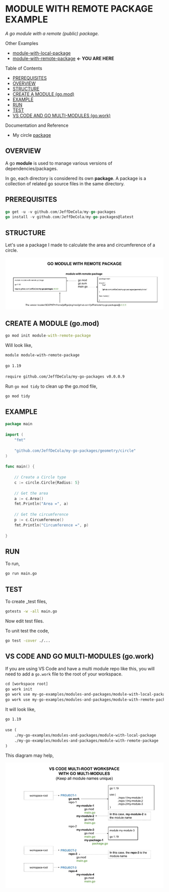 # MODULE WITH REMOTE PACKAGE EXAMPLE

_A go module with a remote (public) package._

Other Examples

* [module-with-local-package](https://github.com/JeffDeCola/my-go-examples/tree/master/modules-and-packages/local-packages/module-with-local-package)
* [module-with-remote-package](https://github.com/JeffDeCola/my-go-examples/tree/master/modules-and-packages/remote-packages/module-with-remote-package)
  **<- YOU ARE HERE**

Table of Contents

* [PREREQUISITES](https://github.com/JeffDeCola/my-go-examples/tree/master/modules-and-packages/remote-packages/module-with-remote-package#prerequisites)
* [OVERVIEW](https://github.com/JeffDeCola/my-go-examples/tree/master/modules-and-packages/remote-packages/module-with-remote-package#overview)
* [STRUCTURE](https://github.com/JeffDeCola/my-go-examples/tree/master/modules-and-packages/remote-packages/module-with-remote-package#structure)
* [CREATE A MODULE (go.mod)](https://github.com/JeffDeCola/my-go-examples/tree/master/modules-and-packages/remote-packages/module-with-remote-package#create-a-module-gomod)
* [EXAMPLE](https://github.com/JeffDeCola/my-go-examples/tree/master/modules-and-packages/remote-packages/module-with-remote-package#example)
* [RUN](https://github.com/JeffDeCola/my-go-examples/tree/master/modules-and-packages/remote-packages/module-with-remote-package#run)
* [TEST](https://github.com/JeffDeCola/my-go-examples/tree/master/modules-and-packages/remote-packages/module-with-remote-package#test)
* [VS CODE AND GO MULTI-MODULES (go.work)](https://github.com/JeffDeCola/my-go-examples/tree/master/modules-and-packages/remote-packages/module-with-remote-package#vs-code-and-go-multi-modules-gowork)

Documentation and Reference

* My circle
  [package](https://github.com/JeffDeCola/my-go-packages/tree/master/geometry/circle)

## OVERVIEW

A go **module** is used to manage various versions of dependencies/packages.

In go, each directory is considered its own **package**. A package is a collection
of related go source files in the same directory.

## PREREQUISITES

```go
go get -u -v github.com/JeffDeCola/my-go-packages
go install -v github.com/JeffDeCola/my-go-packages@latest
```

## STRUCTURE

Let's use a package I made to calculate the area and circumference of a circle.

![IMAGE - go-module-with-remote-package - IMAGE](../../../docs/pics/modules-and-packages/go-module-with-remote-package.jpg)

## CREATE A MODULE (go.mod)

```cmd
go mod init module-with-remote-package
```

Will look like,

```txt
module module-with-remote-package

go 1.19

require github.com/JeffDeCola/my-go-packages v0.0.0.9
```

Run `go mod tidy` to clean up the go.mod file,

```cmd
go mod tidy
```

## EXAMPLE

```go
package main

import (
    "fmt"

    "github.com/JeffDeCola/my-go-packages/geometry/circle"
)

func main() {

    // Create a Circle type
    c := circle.Circle{Radius: 5}

    // Get the area
    a := c.Area()
    fmt.Println("Area =", a)

    // Get the circumference
    p := c.Circumference()
    fmt.Println("Circumference =", p)

}
```

## RUN

To run,

```bash
go run main.go
```

## TEST

To create _test files,

```bash
gotests -w -all main.go
```

Now edit test files.

To unit test the code,

```bash
go test -cover ./...
```

## VS CODE AND GO MULTI-MODULES (go.work)

If you are using VS Code and have a multi module repo like this,
you will need to add a `go.work` file to the root of your workspace.

```txt
cd [workspace root]
go work init
go work use my-go-examples/modules-and-packages/module-with-local-package
go work use my-go-examples/modules-and-packages/module-with-remote-package
```

It will look like,

```txt
go 1.19

use (
    ./my-go-examples/modules-and-packages/module-with-local-package
    ./my-go-examples/modules-and-packages/module-with-remote-package
)
```

This diagram may help,

![IMAGE - vs-code-multi-root-workspace-with-go-multi-modules - IMAGE](../../../docs/pics/modules-and-packages/vs-code-multi-root-workspace-with-go-multi-modules.jpg)
